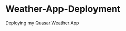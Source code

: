 # Weather-App-Deployment
Deploying my [Quasar Weather App](https://kailongli27.github.io/Weather-App-Deployment/)
